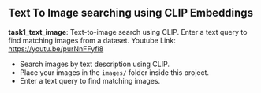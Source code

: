 ## Text To Image searching using CLIP Embeddings 

**task1_text_image**: Text-to-image search using CLIP. Enter a text query to find matching images from a dataset.
Youtube Link: https://youtu.be/purNnFFyfi8


- Search images by text description using CLIP.
- Place your images in the `images/` folder inside this project.
- Enter a text query to find matching images.
